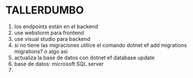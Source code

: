 # TALLERDUMBO

1) los endpoints están en el backend
2) use webstorm para frontend
3) use visual studio para backend
4) si no tiene las migraciones utilice el comando dotnet ef add migrations migrations? o algo asi
5) actualiza la base de datos con dotnet ef database update
6) base de datos: microsoft SQL server
7) 
